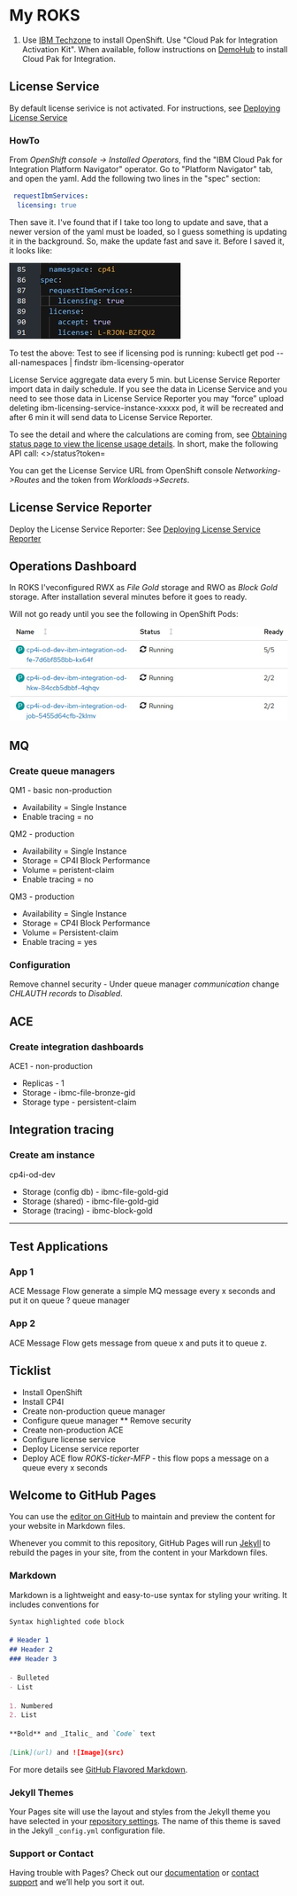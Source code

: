 # My ROKS
1. Use [IBM Techzone](https://techzone.ibm.com/) to install OpenShift. Use "Cloud Pak for Integration Activation Kit".  When available, follow instructions on [DemoHub](https://ibm-garage-tsa.github.io/cp4i-demohub/overview/) to install Cloud Pak for Integration.

## License Service
By default license serivice is not activated. For instructions, see [Deploying License Service](https://www.ibm.com/docs/en/cloud-paks/cp-integration/2021.2?topic=service-deploying-license-cloud-pak-integration)

### HowTo
From _OpenShift console -> Installed Operators_, find the "IBM Cloud Pak for Integration Platform Navigator" operator. Go to "Platform Navigator" tab, and open the yaml. Add the following two lines in the "spec" section:

```YAML
 requestIbmServices:
  licensing: true
```

Then save it. I've found that if I take too long to update and save, that a newer version of the yaml must be loaded, so I guess something is updating it in the background. So, make the update fast and save it.  Before I saved it, it looks like:

![Image](abc.jpg)

To test the above:
Test to see if licensing pod is running: kubectl get pod --all-namespaces | findstr ibm-licensing-operator

License Service aggregate data every 5 min. but License Service Reporter import data in daily schedule. If you see the data in License Service and you need to see those data in License Service Reporter you may “force” upload deleting ibm-licensing-service-instance-xxxxx pod, it will be recreated and after 6 min it will send data to License Service Reporter.

To see the detail and where the calculations are coming from, see [Obtaining status page to view the license usage details](https://www.ibm.com/docs/en/cpfs?topic=service-obtaining-status-page). In short, make the following API call: <<License Service URL>>/status?token=<token>
 
You can get the License Service URL from OpenShift console _Networking->Routes_ and the token from _Workloads->Secrets_.

## License Service Reporter

Deploy the License Service Reporter: See [Deploying License Service Reporter](https://www.ibm.com/docs/en/cloud-paks/cp-integration/2021.2?topic=SSGT7J_21.2/license-service/1.x.x/license_reporter_deployment.html#lrcons)

## Operations Dashboard
In ROKS I'veconfigured RWX as _File Gold_ storage and RWO as _Block Gold_ storage. After installation several minutes before it goes to ready.

Will not go ready until you see the following in OpenShift Pods:

![Image](od.jpg)

## MQ
### Create queue managers
QM1 - basic non-production
* Availability = Single Instance
* Enable tracing = no

QM2 - production
* Availability = Single Instance
* Storage = CP4I Block Performance
* Volume = peristent-claim
* Enable tracing = no

QM3 - production
* Availability = Single Instance
* Storage = CP4I Block Performance
* Volume = Persistent-claim
* Enable tracing = yes

### Configuration
Remove channel security - Under queue manager _communication_ change _CHLAUTH records_ to _Disabled_.

## ACE
### Create integration dashboards
ACE1 - non-production
* Replicas - 1
* Storage - ibmc-file-bronze-gid
* Storage type - persistent-claim


## Integration tracing
### Create am instance
cp4i-od-dev
* Storage (config db) - ibmc-file-gold-gid
* Storage (shared) - ibmc-file-gold-gid
* Storage (tracing) - ibmc-block-gold
-----------------------------------------------

## Test Applications

### App 1
ACE Message Flow generate a simple MQ message every x seconds and put it on queue ? queue manager

### App 2
ACE Message Flow gets message from queue x and puts it to queue z. 


## Ticklist
* Install OpenShift
* Install CP4I
* Create non-production queue manager
* Configure queue manager
** Remove security
* Create non-production ACE
* Configure license service
* Deploy License service reporter
* Deploy ACE flow _ROKS-ticker-MFP_ - this flow pops a message on a queue every x seconds










## Welcome to GitHub Pages

You can use the [editor on GitHub](https://github.com/francoisvdm/MyROKS/edit/gh-pages/index.md) to maintain and preview the content for your website in Markdown files.

Whenever you commit to this repository, GitHub Pages will run [Jekyll](https://jekyllrb.com/) to rebuild the pages in your site, from the content in your Markdown files.

### Markdown

Markdown is a lightweight and easy-to-use syntax for styling your writing. It includes conventions for

```markdown
Syntax highlighted code block

# Header 1
## Header 2
### Header 3

- Bulleted
- List

1. Numbered
2. List

**Bold** and _Italic_ and `Code` text

[Link](url) and ![Image](src)
```

For more details see [GitHub Flavored Markdown](https://guides.github.com/features/mastering-markdown/).

### Jekyll Themes

Your Pages site will use the layout and styles from the Jekyll theme you have selected in your [repository settings](https://github.com/francoisvdm/MyROKS/settings/pages). The name of this theme is saved in the Jekyll `_config.yml` configuration file.

### Support or Contact

Having trouble with Pages? Check out our [documentation](https://docs.github.com/categories/github-pages-basics/) or [contact support](https://support.github.com/contact) and we’ll help you sort it out.
